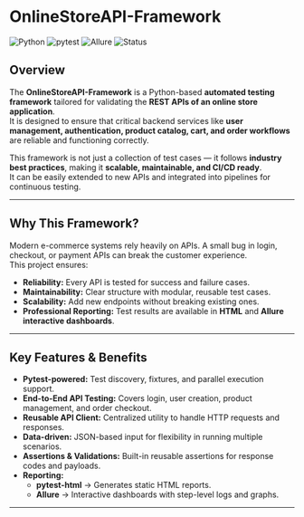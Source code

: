 # OnlineStoreAPI-Framework

![Python](https://img.shields.io/badge/Python-3.8+-blue?logo=python)
![pytest](https://img.shields.io/badge/Tested_with-pytest-green?logo=pytest)
![Allure](https://img.shields.io/badge/Reports-Allure-orange?logo=allure)
![Status](https://img.shields.io/badge/Build-Passing-brightgreen)

## Overview

The **OnlineStoreAPI-Framework** is a Python-based **automated testing framework** tailored for validating the **REST APIs of an online store application**.  
It is designed to ensure that critical backend services like **user management, authentication, product catalog, cart, and order workflows** are reliable and functioning correctly.  

This framework is not just a collection of test cases — it follows **industry best practices**, making it **scalable, maintainable, and CI/CD ready**.  
It can be easily extended to new APIs and integrated into pipelines for continuous testing.

---

## Why This Framework?  

Modern e-commerce systems rely heavily on APIs. A small bug in login, checkout, or payment APIs can break the customer experience.  
This project ensures:  

- **Reliability:** Every API is tested for success and failure cases.  
- **Maintainability:** Clear structure with modular, reusable test cases.  
- **Scalability:** Add new endpoints without breaking existing ones.  
- **Professional Reporting:** Test results are available in **HTML** and **Allure interactive dashboards**.  

---

## Key Features & Benefits

- **Pytest-powered:** Test discovery, fixtures, and parallel execution support.  
- **End-to-End API Testing:** Covers login, user creation, product management, and order checkout.  
- **Reusable API Client:** Centralized utility to handle HTTP requests and responses.  
- **Data-driven:** JSON-based input for flexibility in running multiple scenarios.  
- **Assertions & Validations:** Built-in reusable assertions for response codes and payloads.  
- **Reporting:**  
  - **pytest-html** → Generates static HTML reports.  
  - **Allure** → Interactive dashboards with step-level logs and graphs.  

---
